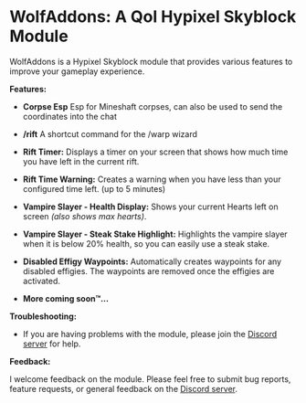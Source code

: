# WolfAddons: A Qol Hypixel Skyblock Module

WolfAddons is a Hypixel Skyblock module that provides various features to improve your gameplay experience.

**Features:**

-   **Corpse Esp** Esp for Mineshaft corpses, can also be used to send the coordinates into the chat

-   **/rift** A shortcut command for the /warp wizard
-   **Rift Timer:** Displays a timer on your screen that shows how much time you have left in the current rift.
-   **Rift Time Warning:** Creates a warning when you have less than your configured time left. (up to 5 minutes)
-   **Vampire Slayer - Health Display:** Shows your current Hearts left on screen _(also shows max hearts)_.
-   **Vampire Slayer - Steak Stake Highlight:** Highlights the vampire slayer when it is below 20% health, so you can easily use a steak stake.
-   **Disabled Effigy Waypoints:** Automatically creates waypoints for any disabled effigies. The waypoints are removed once the effigies are activated.
-   **More coming soon™...**

**Troubleshooting:**

-   If you are having problems with the module, please join the [Discord server](https://discord.gg/texdXu3ezZ) for help.

**Feedback:**

I welcome feedback on the module. Please feel free to submit bug reports, feature requests, or general feedback on the [Discord server](https://discord.gg/texdXu3ezZ).
